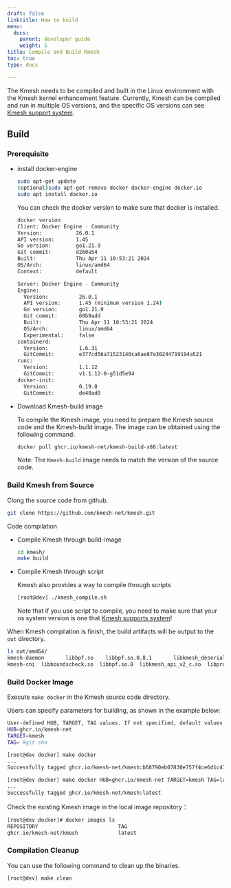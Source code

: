 ```yaml
---
draft: false
linktitle: How to build
menu:
  docs:
    parent: developer guide
    weight: 5
title: Compile and Build Kmesh
toc: true
type: docs

---
```


The Kmesh needs to be compiled and built in the Linux environment with the Kmesh kernel enhancement feature. Currently, Kmesh can be compiled and run in multiple OS versions, and the specific OS versions can see [Kmesh support system](https://github.com/kmesh-net/kmesh/blob/main/docs/kmesh_support.md).

## Build

### Prerequisite

- install docker-engine

  ```sh
  sudo apt-get update
  (optional)sudo apt-get remove docker docker-engine docker.io
  sudo apt install docker.io
  ```

  You can check the docker version to make sure that docker is installed.

  ```sh
  docker version 
  Client: Docker Engine - Community
  Version:           26.0.1
  API version:       1.45
  Go version:        go1.21.9
  Git commit:        d260a54
  Built:             Thu Apr 11 10:53:21 2024
  OS/Arch:           linux/amd64
  Context:           default

  Server: Docker Engine - Community
  Engine:
    Version:          26.0.1
    API version:      1.45 (minimum version 1.24)
    Go version:       go1.21.9
    Git commit:       60b9add
    Built:            Thu Apr 11 10:53:21 2024
    OS/Arch:          linux/amd64
    Experimental:     false
  containerd:
    Version:          1.6.31
    GitCommit:        e377cd56a71523140ca6ae87e30244719194a521
  runc:
    Version:          1.1.12
    GitCommit:        v1.1.12-0-g51d5e94
  docker-init:
    Version:          0.19.0
    GitCommit:        de40ad0
  ```

- Download Kmesh-build image

  To compile the Kmesh image, you need to prepare the Kmesh source code and the Kmesh-build image. The image can be obtained using the following command:

  ```sh
  docker pull ghcr.io/kmesh-net/kmesh-build-x86:latest
  ```

  Note: The `Kmesh-build` image needs to match the version of the source code.

### Build Kmesh from Source

Clong the source code from github.

```sh
git clone https://github.com/kmesh-net/kmesh.git
```

Code compilation

- Compile Kmesh through build-image
  
  ```sh
  cd kmesh/
  make build
  ```

- Compile Kmesh through script
  
  Kmesh also provides a way to compile through scripts

  ```sh
  [root@dev] ./kmesh_compile.sh
  ```

  Note that if you use script to compile, you need to make sure that your os system version is one that [Kmesh supports system](https://github.com/kmesh-net/kmesh/blob/main/docs/kmesh_support.md)!

When Kmesh compilation is finish, the build artifacts will be output to the `out` directory.

```bash
ls out/amd64/
kmesh-daemon       libbpf.so    libbpf.so.0.8.1       libkmesh_deserial.so  libprotobuf-c.so.1      mdacore
kmesh-cni  libboundscheck.so  libbpf.so.0  libkmesh_api_v2_c.so  libprotobuf-c.so      libprotobuf-c.so.1.0.0
```

### Build Docker Image

Execute `make docker` in the Kmesh source code directory.

Users can specify parameters for building, as shown in the example below:

```sh
User-defined HUB, TARGET, TAG values. If not specified, default values will be used.
HUB=ghcr.io/kmesh-net
TARGET=kmesh
TAG= #git sha

[root@dev docker] make docker
...
Successfully tagged ghcr.io/kmesh-net/kmesh:b68790eb07830e757f4ce6d1c478d0046ee79730

[root@dev docker] make docker HUB=ghcr.io/kmesh-net TARGET=kmesh TAG=latest
...
Successfully tagged ghcr.io/kmesh-net/kmesh:latest
```

Check the existing Kmesh image in the local image repository：

```sh
[root@dev docker]# docker images ls
REPOSITORY                          TAG                                        IMAGE ID            CREATED             SIZE
ghcr.io/kmesh-net/kmesh             latest                                     71aec5898c44        About an hour ago   506MB
```

### Compilation Cleanup

You can use the following command to clean up the binaries.

```sh
[root@dev] make clean
```
